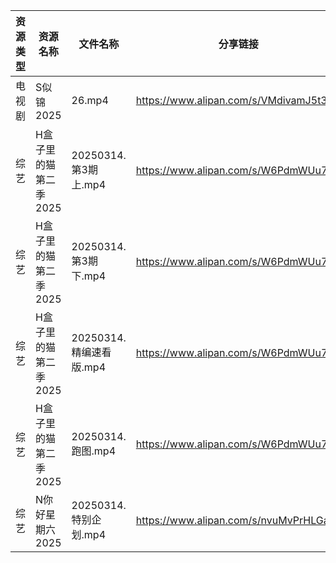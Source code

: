 | 资源类型 | 资源名称          | 文件名称               | 分享链接                                 | 更新时间                |
| ---- | ------------- | ------------------ | ------------------------------------ | ------------------- |
| 电视剧  | S似锦2025       | 26.mp4             | https://www.alipan.com/s/VMdivamJ5t3 | 2025-03-14 00:07:05 |
| 综艺   | H盒子里的猫第二季2025 | 20250314.第3期上.mp4  | https://www.alipan.com/s/W6PdmWUu7Wr | 2025-03-14 16:08:24 |
| 综艺   | H盒子里的猫第二季2025 | 20250314.第3期下.mp4  | https://www.alipan.com/s/W6PdmWUu7Wr | 2025-03-14 16:08:24 |
| 综艺   | H盒子里的猫第二季2025 | 20250314.精编速看版.mp4 | https://www.alipan.com/s/W6PdmWUu7Wr | 2025-03-14 16:08:24 |
| 综艺   | H盒子里的猫第二季2025 | 20250314.跑图.mp4    | https://www.alipan.com/s/W6PdmWUu7Wr | 2025-03-14 16:08:23 |
| 综艺   | N你好星期六2025    | 20250314.特别企划.mp4  | https://www.alipan.com/s/nvuMvPrHLGa | 2025-03-14 16:08:46 |
